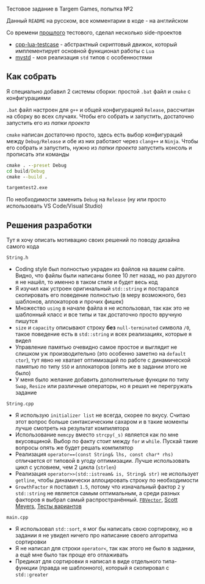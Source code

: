 Тестовое задание в Targem Games, попытка №2

Данный `README` на русском, все комментарии в коде - на английском

Со времени [прошлого](https://github.com/vertoker/targem-test) тестового, сделал несколько side-проектов
- [cpp-lua-testcase](https://github.com/vertoker/cpp-lua-testcase) - абстрактный
скриптовый движок, который имплементирует основной функционал работы с `Lua`
- [mystd](https://github.com/vertoker/mystd) - моя реализация `std` типов с особенностями

## Как собрать

Я специально добавил 2 системы сборки: простой `.bat` файл и `cmake` с конфигурациями

`.bat` файл настроен для `g++` и общей конфигурацией `Release`, рассчитан на 
сборку во всех случаях. Чтобы его собрать и запустить, достаточно запустить его из *папки проекта*

`cmake` написан достаточно просто, здесь есть выбор конфигураций между `Debug/Release` и 
обе из них работают через `clang++` и `Ninja`. Чтобы его собрать и запустить, 
нужно из *папки проекта* запустить консоль и прописать эти команды

```bat
cmake . --preset Debug
cd build/Debug
cmake --build .

targemtest2.exe
```

По необходимости заменить `Debug` на `Release` (ну или просто использовать VS Code/Visual Studio)

## Решения разработки

Тут я хочу описать мотивацию своих решений по поводу дизайна самого кода

`String.h`
- Coding style был полностью украден из файлов на вашем сайте. Видно, что файлы были написаны 
более 10 лет назад, но раз другого я не нашёл, то именно в таком стиле и будет весь код
- Я изучил как устроен оригинальный `std::string` и постарался скопировать его поведение полностью
(в меру возможного, без шаблонов, аллокаторов и прочих фишек)
- Множество `using` в начале файла я не использовал, так как это не шаблонный класс и все типы
и так достаточно просто вручную пишутся
- `size` и `capacity` описывают строку **без** `null-terminated` символа `/0`, такое поведение
есть в `std::string` и всех реализациях, которые я видел
- Управление памятью очевидно самое простое и выглядит не слишком уж производительно
(это особенно заметно на `default ctor`), тут явно не хватает оптимизаций по работе
с динамической памятью по типу `SSO` и аллокаторов (опять же в задании этого не было)
- У меня было желание добавить дополнительные функции по типу `Swap`, `Resize` или
различные операторы, но я решил не перегружать задание

`String.cpp`
- Я использую `initializer list` не всегда, скорее по вкусу. Считаю этот вопрос больше
синтаксическим сахаром и в такие моменты лучше смотреть на результат компилятора
- Использование `memcpy` вместо `strcpy(_s)` является как по мне вкусовщиной. Выбор по факту
стоит между `for` и `while`. Пускай такие вопросы опять же будет решать компилятор
- Реализация `operator==(const String& lhs, const char* rhs)` отличается
от типовой в угоду оптимизации. Лучше использовать цикл с условием, чем 2 цикла (`strlen`)
- Реализация `operator>>(std::istream& is, String& str)` не использует `getline`, чтобы
динамически аллоцировать строку по необходимости
- `GrowthFactor` я поставил `1.5`, потому что изначальный фактор `2` у `std::string`
не является самым оптимальным, а среди разных факторов я выбрал самый распространённый.
[`FBVector`](https://github.com/facebook/folly/blob/main/folly/docs/FBVector.md),
[Scott Meyers](https://groups.google.com/g/comp.lang.c++.moderated/c/asH_VojWKJw/m/4jJHJXPzWJ0J),
[Тесты вариантов](https://ece.uwaterloo.ca/~dwharder/aads/Algorithms/Array_resizing/)

`main.cpp`
- Я использовал `std::sort`, я мог бы написать свою сортировку, но в задании я не увидел
ничего про написание своего алгоритма сортировки
- Я не написал для строки `operator<`, так как этого не было в задании, 
а ещё мне было так проще его отлаживать
- Предикат для сортировки я написал в виде отдельного типа-функции
(правда не шаблонного), который я скопировал с `std::greater`
